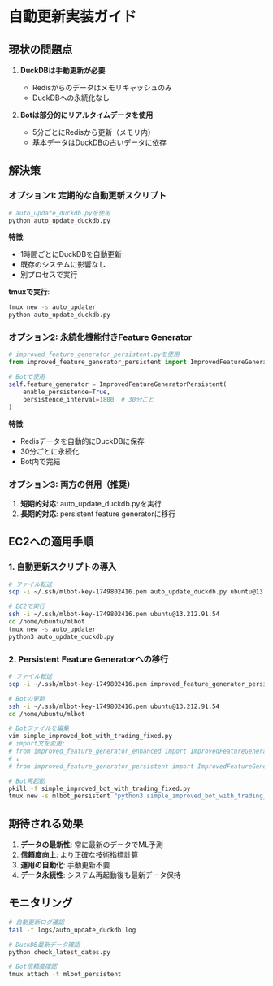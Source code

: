 # 自動更新実装ガイド

## 現状の問題点

1. **DuckDBは手動更新が必要**
   - Redisからのデータはメモリキャッシュのみ
   - DuckDBへの永続化なし

2. **Botは部分的にリアルタイムデータを使用**
   - 5分ごとにRedisから更新（メモリ内）
   - 基本データはDuckDBの古いデータに依存

## 解決策

### オプション1: 定期的な自動更新スクリプト

```bash
# auto_update_duckdb.pyを使用
python auto_update_duckdb.py
```

**特徴**:
- 1時間ごとにDuckDBを自動更新
- 既存のシステムに影響なし
- 別プロセスで実行

**tmuxで実行**:
```bash
tmux new -s auto_updater
python auto_update_duckdb.py
```

### オプション2: 永続化機能付きFeature Generator

```python
# improved_feature_generator_persistent.pyを使用
from improved_feature_generator_persistent import ImprovedFeatureGeneratorPersistent

# Botで使用
self.feature_generator = ImprovedFeatureGeneratorPersistent(
    enable_persistence=True,
    persistence_interval=1800  # 30分ごと
)
```

**特徴**:
- Redisデータを自動的にDuckDBに保存
- 30分ごとに永続化
- Bot内で完結

### オプション3: 両方の併用（推奨）

1. **短期的対応**: auto_update_duckdb.pyを実行
2. **長期的対応**: persistent feature generatorに移行

## EC2への適用手順

### 1. 自動更新スクリプトの導入
```bash
# ファイル転送
scp -i ~/.ssh/mlbot-key-1749802416.pem auto_update_duckdb.py ubuntu@13.212.91.54:~/mlbot/

# EC2で実行
ssh -i ~/.ssh/mlbot-key-1749802416.pem ubuntu@13.212.91.54
cd /home/ubuntu/mlbot
tmux new -s auto_updater
python3 auto_update_duckdb.py
```

### 2. Persistent Feature Generatorへの移行
```bash
# ファイル転送
scp -i ~/.ssh/mlbot-key-1749802416.pem improved_feature_generator_persistent.py ubuntu@13.212.91.54:~/mlbot/

# Botの更新
ssh -i ~/.ssh/mlbot-key-1749802416.pem ubuntu@13.212.91.54
cd /home/ubuntu/mlbot

# Botファイルを編集
vim simple_improved_bot_with_trading_fixed.py
# import文を変更:
# from improved_feature_generator_enhanced import ImprovedFeatureGeneratorEnhanced as ImprovedFeatureGenerator
# ↓
# from improved_feature_generator_persistent import ImprovedFeatureGeneratorPersistent as ImprovedFeatureGenerator

# Bot再起動
pkill -f simple_improved_bot_with_trading_fixed.py
tmux new -s mlbot_persistent "python3 simple_improved_bot_with_trading_fixed.py"
```

## 期待される効果

1. **データの最新性**: 常に最新のデータでML予測
2. **信頼度向上**: より正確な技術指標計算
3. **運用の自動化**: 手動更新不要
4. **データ永続性**: システム再起動後も最新データ保持

## モニタリング

```bash
# 自動更新ログ確認
tail -f logs/auto_update_duckdb.log

# DuckDB最新データ確認
python check_latest_dates.py

# Bot信頼度確認
tmux attach -t mlbot_persistent
```